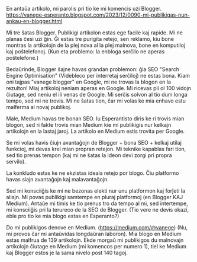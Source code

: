 En antaŭa artikolo, mi parolis pri tio ke mi komencis uzi Blogger. https://vanege-esperanto.blogspot.com/2023/12/0090-mi-publikigas-nun-ankau-en-blogger.html

Mi tre ŝatas Blogger. Publikigi artikolon estas ege facile kaj rapide. Mi ne planas ĉesi uzi ĝin. Ĝi estas tre purigita retejo, sen reklamo, kiu bone montras la artikolojn de la plej nova al la plej malnova, bone en komputiloj kaj poŝtelefonoj. (Kun eta problemo: la enbloga serĉilo ne aperas poŝtelefone.)

Bedaŭrinde, Blogger ŝajne havas grandan problemon: ĝia SEO "Search Engine Optimisation" (Videbleco per interretaj serĉiloj) ne estas bona. Kiam oni tajpas "vanege blogger" en Google, mi ne trovas la blogon en la rezulton! Miaj artikoloj neniam aperas en Google. Mi ricevas pli ol 100 vidojn ĉiutage, sed neniu el ili venas de Google. Mi serĉis solvon al tio dum longa tempo, sed mi ne trovis. Mi ne ŝatas tion, ĉar mi volas ke mia enhavo estu malferma al novaj publikoj.

Male, Medium havas tre bonan SEO. Iu Esperantisto diris ke ri trovis mian blogon, sed ri fakte trovis mian Medium kie mi publikigis nur kelkajn artikolojn en la lastaj jaroj. La artikolo en Medium estis trovita per Google.

Se mi volas havis ĉiujn avantaĝojn de Blogger + bona SEO + kelkaj utilaj funkcioj, mi devas krei mian propran retejon. Mi teknike kapablas fari tion, sed tio prenas tempon (kaj mi ne ŝatas la ideon devi zorgi pri propra servilo).   

La konkludo estas ke ne ekzistas ideala retejo por blogo. Ĉiu platformo havas siajn avantaĝojn kaj malavantaĝojn.

Sed mi konsciiĝis ke mi ne bezonas elekti nur unu platformon kaj forĵeti la aliajn. Mi povas publikigi samtempe en pluraj platformoj (en Blogger KAJ Medium). Antaŭe mi timis ke tio prenus tro da tempo al mi, sed intertempe, mi konsciiĝis pri la terureco de la SEO de Blogger. (Tio vere ne devis okazi, eble pro tio ke mia blogo estas en Esperanto?)

Do mi publikigos denove en Medium. (https://medium.com/@vanege) (Nu, mi provos ĉar mi antaŭvidas longdaŭran laboron).
Mia blogo en Medium estas malfrua de 139 artikolojn. Ekde morgaŭ mi publikigos du malnovajn artikolojn ĉiutage en Medium (mi komencos per numero 1), tiel ke Medium kaj Blogger estos je la sama nivelo post 140 tagoj.